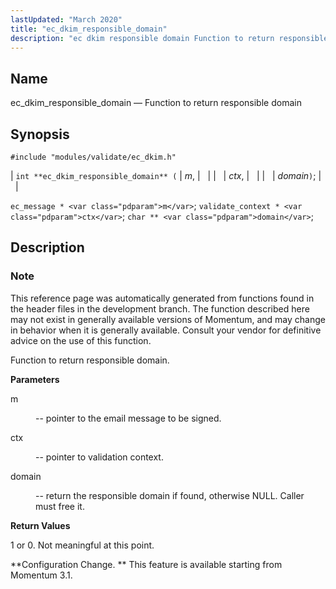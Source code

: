 ```yaml
---
lastUpdated: "March 2020"
title: "ec_dkim_responsible_domain"
description: "ec dkim responsible domain Function to return responsible domain int ec dkim responsible domain m ctx domain ec message m validate context ctx char domain This reference page was automatically generated from functions found in the header files in the development branch The function described here may not exist in..."
---
```


<a name="apis.ec_dkim_responsible_domain"></a> 
## Name

ec_dkim_responsible_domain — Function to return responsible domain

## Synopsis

`#include "modules/validate/ec_dkim.h"`

| `int **ec_dkim_responsible_domain** (` | <var class="pdparam">m</var>, |   |
|   | <var class="pdparam">ctx</var>, |   |
|   | <var class="pdparam">domain</var>`)`; |   |

`ec_message * <var class="pdparam">m</var>`;
`validate_context * <var class="pdparam">ctx</var>`;
`char ** <var class="pdparam">domain</var>`;<a name="idp50298256"></a> 
## Description

### Note

This reference page was automatically generated from functions found in the header files in the development branch. The function described here may not exist in generally available versions of Momentum, and may change in behavior when it is generally available. Consult your vendor for definitive advice on the use of this function.

Function to return responsible domain.

**<a name="idp50301120"></a> Parameters**

<dl class="variablelist">

<dt>m</dt>

<dd>

-- pointer to the email message to be signed.

</dd>

<dt>ctx</dt>

<dd>

-- pointer to validation context.

</dd>

<dt>domain</dt>

<dd>

-- return the responsible domain if found, otherwise NULL. Caller must free it.

</dd>

</dl>

**<a name="idp50307600"></a> Return Values**

1 or 0\. Not meaningful at this point.

**Configuration Change. ** This feature is available starting from Momentum 3.1.